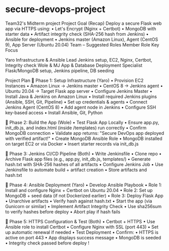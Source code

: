 
# secure-devops-project
Team32's Midterm project
Project Goal (Recap)
Deploy a secure Flask web app via HTTPS using:
	•	Let's Encrypt (Nginx + Certbot)
	•	MongoDB with starter data
	•	Artifact integrity check (SHA-256 hash from Jenkins)
	•	Ansible for deployment
	•	Jenkins master (Amazon Linux), Agent (CentOS 9), App Server (Ubuntu 20.04)
 Team  – Suggested Roles
Member
Role
Key Focus



Yaro
Infrastructure & Ansible Lead
Jenkins setup, EC2, Nginx, Certbot, Integrity check
Wole & MJ
App & Database Deployment Specialist
Flask/MongoDB setup, Jenkins pipeline, DB seeding

Project Plan 
🔹 Phase 1: Setup Infrastructure (Yaro)
	•	Provision EC2 Instances
	•	Amazon Linux → Jenkins master
	•	CentOS 8 → Jenkins agent
	•	Ubuntu 20.04 → Target Flask app server
	•	Configure Jenkins Master
	•	Install Java & Jenkins on Amazon Linux
	•	Install required Jenkins plugins (Ansible, SSH, Git, Pipeline)
	•	Set up credentials & agents
	•	Connect Jenkins Agent (CentOS 8)
	•	Add agent node in Jenkins
	•	Configure SSH key-based access
	•	Install Ansible, Git, Python

🔹 Phase 2: Build the App (Wole)
	•	Test Flask App Locally
	•	Ensure app.py, init_db.js, and index.html (inside /templates) run correctly
	•	Confirm MongoDB connection
	•	Validate app returns: "Secure DevOps app deployed with verified artifact!"
	•	Create MongoDB Ansible Role
	•	MongoDB installed on target EC2 or via Docker
	•	Insert starter records via init_db.js

🔹 Phase 3: Jenkins CI/CD Pipeline (Both)
	•	Write Jenkinsfile
	•	Clone repo
	•	Archive Flask app files (e.g., app.py, init_db.js, templates/)
	•	Generate hash.txt with SHA-256 hashes of all artifacts
	•	Configure Jenkins Job
	•	Use Jenkinsfile to automate build + artifact creation
	•	Store artifacts and hash.txt

🔹 Phase 4: Ansible Deployment (Yaro)
	•	Develop Ansible Playbook
	•	Role 1: Install and configure Nginx + Certbot on Ubuntu 20.04
	•	Role 2: Set up MongoDB + seed data (if not Dockerized earlier)
	•	Role 3: Deploy Flask App 
	•	Unarchive artifacts
	•	Verify hash against hash.txt
	•	Start the app (via Gunicorn or similar)
	•	Implement Artifact Integrity Check
	•	Use sha256sum to verify hashes before deploy
	•	Abort play if hash fails

🔹 Phase 5: HTTPS Configuration & Test (Both)
	•	Certbot + HTTPS
	•	Use Ansible role to install Certbot
	•	Configure Nginx with SSL (port 443)
	•	Set up automatic renewal if needed
	•	Test Deployment
	•	Confirm: 
	•	HTTPS is active on port 443
	•	App displays success message
	•	MongoDB is seeded
	•	Integrity check passed before deploy 
!




